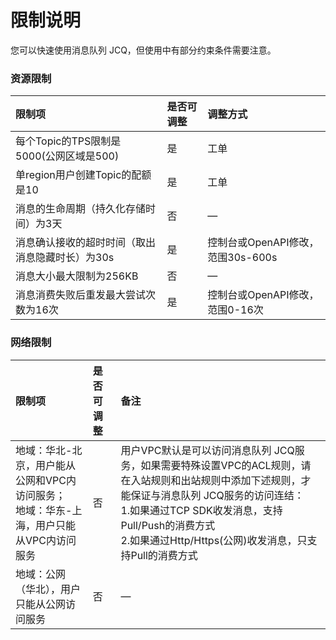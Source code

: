 # 限制说明

您可以快速使用消息队列 JCQ，但使用中有部分约束条件需要注意。

### 资源限制  
| 限制项	| 是否可调整	| 调整方式 |
| :- | :- | :- |
|每个Topic的TPS限制是5000(公网区域是500)|是|工单|
|单region用户创建Topic的配额是10|是|工单|
|消息的生命周期（持久化存储时间）为3天|否|—|
|消息确认接收的超时时间（取出消息隐藏时长）为30s|是	|控制台或OpenAPI修改，范围30s-600s|
|消息大小最大限制为256KB|否	|—|
|消息消费失败后重发最大尝试次数为16次|是|控制台或OpenAPI修改，范围0-16次|


### 网络限制  
| 限制项	| 是否可调整	| 备注 |
| :- | :- | :- |
|地域：华北-北京，用户能从公网和VPC内访问服务；<br/> 地域：华东-上海，用户只能从VPC内访问服务|否|用户VPC默认是可以访问消息队列 JCQ服务，如果需要特殊设置VPC的ACL规则，请在入站规则和出站规则中添加下述规则，才能保证与消息队列 JCQ服务的访问连结：<br/> 1.如果通过TCP SDK收发消息，支持Pull/Push的消费方式<br/> 2.如果通过Http/Https(公网)收发消息，只支持Pull的消费方式|
|地域：公网（华北），用户只能从公网访问服务|否|—|
